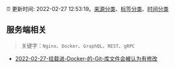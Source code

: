:alarm_clock: 更新时间: 2022-02-27 12:53:19。[来源分类](../README.md)、[标签分类](../TAGS.md)、[时间分类](../TIMELINE.md)

## 服务端相关


> 关键字：`Nginx`、`Docker`、`GraphQL`、`REST`、`gRPC`



- [2022-02-27-挂载进-Docker-的-Git-库文件会被认为有修改](https://www.v2ex.com/t/836716) 